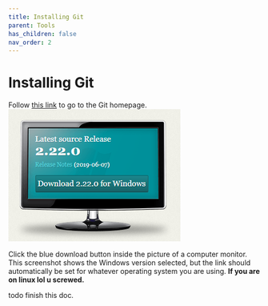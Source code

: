 ```yaml
---
title: Installing Git
parent: Tools
has_children: false
nav_order: 2
---
```


# Installing Git

Follow [this link](https://git-scm.com/) to go to the Git homepage.![Git-Download](../res/Git-Download.PNG)

Click the blue download button inside the picture of a computer monitor.  This screenshot shows the Windows version selected, but the link should automatically be set for whatever operating system you are using.  **If you are on linux lol u screwed.**

todo finish this doc.